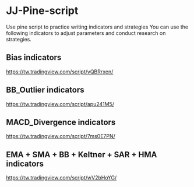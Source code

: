 # JJ-Pine-script
Use pine script to practice writing indicators and strategies
You can use the following indicators to adjust parameters and conduct research on strategies.
## Bias indicators
https://tw.tradingview.com/script/vQBRrxen/
## BB_Outlier indicators
https://tw.tradingview.com/script/apu241M5/
## MACD_Divergence indicators
https://tw.tradingview.com/script/7ms0E7PN/
## EMA + SMA + BB + Keltner + SAR + HMA indicators
https://tw.tradingview.com/script/wV2bHoYG/

